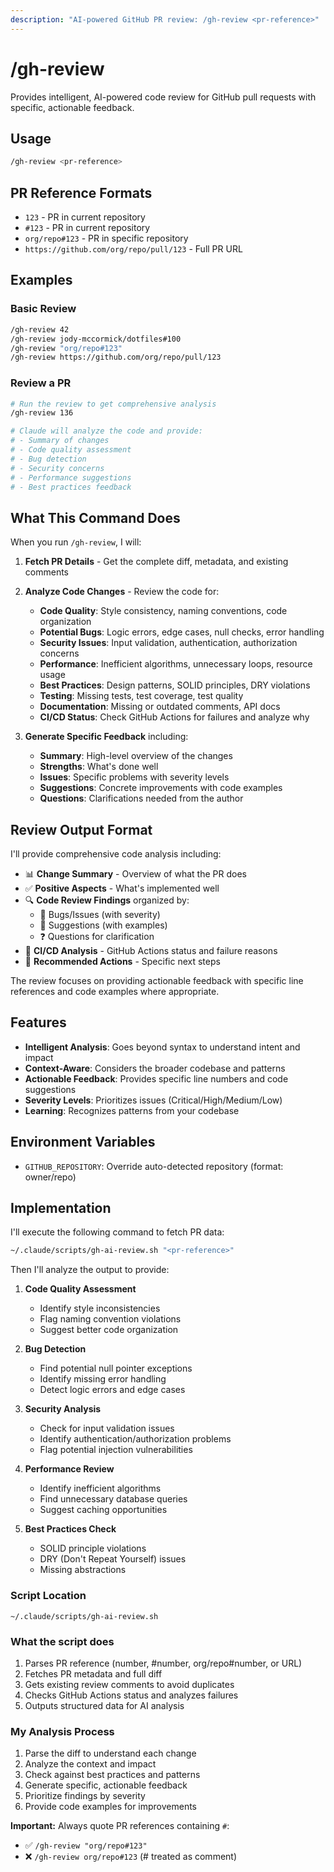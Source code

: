 ```yaml
---
description: "AI-powered GitHub PR review: /gh-review <pr-reference>"
---
```


# /gh-review

Provides intelligent, AI-powered code review for GitHub pull requests with
specific, actionable feedback.

## Usage

```bash
/gh-review <pr-reference>
```

## PR Reference Formats

- `123` - PR in current repository
- `#123` - PR in current repository  
- `org/repo#123` - PR in specific repository
- `https://github.com/org/repo/pull/123` - Full PR URL

## Examples

### Basic Review

```bash
/gh-review 42
/gh-review jody-mccormick/dotfiles#100
/gh-review "org/repo#123"
/gh-review https://github.com/org/repo/pull/123
```

### Review a PR

```bash
# Run the review to get comprehensive analysis
/gh-review 136

# Claude will analyze the code and provide:
# - Summary of changes
# - Code quality assessment
# - Bug detection
# - Security concerns
# - Performance suggestions
# - Best practices feedback
```

## What This Command Does

When you run `/gh-review`, I will:

1. **Fetch PR Details** - Get the complete diff, metadata, and existing comments
2. **Analyze Code Changes** - Review the code for:
   - **Code Quality**: Style consistency, naming conventions, code organization
   - **Potential Bugs**: Logic errors, edge cases, null checks, error handling
   - **Security Issues**: Input validation, authentication, authorization concerns
   - **Performance**: Inefficient algorithms, unnecessary loops, resource usage
   - **Best Practices**: Design patterns, SOLID principles, DRY violations
   - **Testing**: Missing tests, test coverage, test quality
   - **Documentation**: Missing or outdated comments, API docs
   - **CI/CD Status**: Check GitHub Actions for failures and analyze why

3. **Generate Specific Feedback** including:
   - **Summary**: High-level overview of the changes
   - **Strengths**: What's done well
   - **Issues**: Specific problems with severity levels
   - **Suggestions**: Concrete improvements with code examples
   - **Questions**: Clarifications needed from the author

## Review Output Format

I'll provide comprehensive code analysis including:

- 📊 **Change Summary** - Overview of what the PR does
- ✅ **Positive Aspects** - What's implemented well
- 🔍 **Code Review Findings** organized by:
  - 🐛 Bugs/Issues (with severity)
  - 🎯 Suggestions (with examples)
  - ❓ Questions for clarification
- 🚦 **CI/CD Analysis** - GitHub Actions status and failure reasons
- 📝 **Recommended Actions** - Specific next steps

The review focuses on providing actionable feedback with specific line
references and code examples where appropriate.

## Features

- **Intelligent Analysis**: Goes beyond syntax to understand intent and impact
- **Context-Aware**: Considers the broader codebase and patterns
- **Actionable Feedback**: Provides specific line numbers and code suggestions
- **Severity Levels**: Prioritizes issues (Critical/High/Medium/Low)
- **Learning**: Recognizes patterns from your codebase

## Environment Variables

- `GITHUB_REPOSITORY`: Override auto-detected repository (format: owner/repo)

## Implementation

I'll execute the following command to fetch PR data:

```bash
~/.claude/scripts/gh-ai-review.sh "<pr-reference>"
```

Then I'll analyze the output to provide:

1. **Code Quality Assessment**
   - Identify style inconsistencies
   - Flag naming convention violations
   - Suggest better code organization

2. **Bug Detection**
   - Find potential null pointer exceptions
   - Identify missing error handling
   - Detect logic errors and edge cases

3. **Security Analysis**
   - Check for input validation issues
   - Identify authentication/authorization problems
   - Flag potential injection vulnerabilities

4. **Performance Review**
   - Identify inefficient algorithms
   - Find unnecessary database queries
   - Suggest caching opportunities

5. **Best Practices Check**
   - SOLID principle violations
   - DRY (Don't Repeat Yourself) issues
   - Missing abstractions

### Script Location

`~/.claude/scripts/gh-ai-review.sh`

### What the script does

1. Parses PR reference (number, #number, org/repo#number, or URL)
2. Fetches PR metadata and full diff
3. Gets existing review comments to avoid duplicates
4. Checks GitHub Actions status and analyzes failures
5. Outputs structured data for AI analysis

### My Analysis Process

1. Parse the diff to understand each change
2. Analyze the context and impact
3. Check against best practices and patterns
4. Generate specific, actionable feedback
5. Prioritize findings by severity
6. Provide code examples for improvements

**Important:** Always quote PR references containing `#`:

- ✅ `/gh-review "org/repo#123"`
- ❌ `/gh-review org/repo#123` (# treated as comment)
